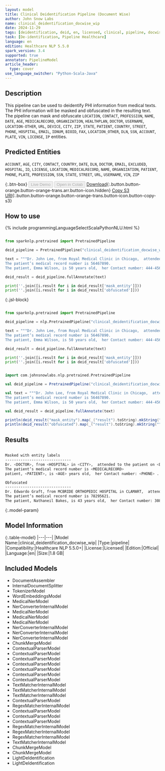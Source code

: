 ```yaml
---
layout: model
title: Clinical Deidentification Pipeline (Document Wise)
author: John Snow Labs
name: clinical_deidentification_docwise_wip
date: 2024-11-29
tags: [deidentification, deid, en, licensed, clinical, pipeline, docwise]
task: [De-identification, Pipeline Healthcare]
language: en
edition: Healthcare NLP 5.5.0
spark_version: 3.4
supported: true
annotator: PipelineModel
article_header:
  type: cover
use_language_switcher: "Python-Scala-Java"
---
```


## Description

This pipeline can be used to deidentify PHI information from medical texts. The PHI information will be masked and obfuscated in the resulting text.
The pipeline can mask and obfuscate `LOCATION`, `CONTACT`, `PROFESSION`, `NAME`, `DATE`, `AGE`, `MEDICALRECORD`, `ORGANIZATION`, `HEALTHPLAN`, `DOCTOR`, `USERNAME`,
`LOCATION-OTHER`, `URL`, `DEVICE`, `CITY`, `ZIP`, `STATE`, `PATIENT`, `COUNTRY`, `STREET`, `PHONE`, `HOSPITAL`, `EMAIL`, `IDNUM`, `BIOID`, `FAX`, `LOCATION_OTHER`, `DLN`,
`SSN`, `ACCOUNT`, `PLATE`, `VIN`, `LICENSE`, `IP` entities.

## Predicted Entities

`ACCOUNT`, `AGE`, `CITY`, `CONTACT`, `COUNTRY`, `DATE`, `DLN`, `DOCTOR`, `EMAIL`, `EXCLUDED`, `HOSPITAL`, `ID`, `LICENSE`, `LOCATION`, `MEDICALRECORD`, `NAME`, `ORGANIZATION`, `PATIENT`, `PHONE`, `PLATE`, `PROFESSION`, `SSN`, `STATE`, `STREET`, `URL`, `USERNAME`, `VIN`, `ZIP`



{:.btn-box}
<button class="button button-orange" disabled>Live Demo</button>
<button class="button button-orange" disabled>Open in Colab</button>
[Download](https://s3.amazonaws.com/auxdata.johnsnowlabs.com/clinical/models/clinical_deidentification_docwise_wip_en_5.5.0_3.4_1732870705943.zip){:.button.button-orange.button-orange-trans.arr.button-icon.hidden}
[Copy S3 URI](s3://auxdata.johnsnowlabs.com/clinical/models/clinical_deidentification_docwise_wip_en_5.5.0_3.4_1732870705943.zip){:.button.button-orange.button-orange-trans.button-icon.button-copy-s3}

## How to use



<div class="tabs-box" markdown="1">
{% include programmingLanguageSelectScalaPythonNLU.html %}
  
```python

from sparknlp.pretrained import PretrainedPipeline

deid_pipeline = PretrainedPipeline("clinical_deidentification_docwise_wip", "en", "clinical/models")

text = """Dr. John Lee, from Royal Medical Clinic in Chicago,  attended to the patient on 11/05/2024.
The patient’s medical record number is 56467890.
The patient, Emma Wilson, is 50 years old,  her Contact number: 444-456-7890 ."""

deid_result = deid_pipeline.fullAnnotate(text)

print(''.join([i.result for i in deid_result['mask_entity']]))
print(''.join([i.result for i in deid_result['obfuscated']]))


```

{:.jsl-block}
```python

from sparknlp.pretrained import PretrainedPipeline

deid_pipeline = nlp.PretrainedPipeline("clinical_deidentification_docwise_wip", "en", "clinical/models")

text = """Dr. John Lee, from Royal Medical Clinic in Chicago,  attended to the patient on 11/05/2024.
The patient’s medical record number is 56467890.
The patient, Emma Wilson, is 50 years old,  her Contact number: 444-456-7890 ."""

deid_result = deid_pipeline.fullAnnotate(text)

print(''.join([i.result for i in deid_result['mask_entity']]))
print(''.join([i.result for i in deid_result['obfuscated']]))


```
```scala

import com.johnsnowlabs.nlp.pretrained.PretrainedPipeline

val deid_pipeline = PretrainedPipeline("clinical_deidentification_docwise_wip", "en", "clinical/models")

val text = """Dr. John Lee, from Royal Medical Clinic in Chicago,  attended to the patient on 11/05/2024.
The patient’s medical record number is 56467890.
The patient, Emma Wilson, is 50 years old,  her Contact number: 444-456-7890 ."""

val deid_result = deid_pipeline.fullAnnotate(text)

println(deid_result("mask_entity").map(_("result").toString).mkString(""))
println(deid_result("obfuscated").map(_("result").toString).mkString(""))


```
</div>

## Results

```bash

Masked with entity labels
------------------------------
Dr. <DOCTOR>, from <HOSPITAL> in <CITY>,  attended to the patient on <DATE>.
The patient’s medical record number is <MEDICALRECORD>
patient, <PATIENT>, is <AGE> years old,  her Contact number: <PHONE> .

Obfuscated
------------------------------
Dr. Edwardo Graft, from MCBRIDE ORTHOPEDIC HOSPITAL in CLAMART,  attended to the patient on 14/06/2024.
The patient’s medical record number is 78295621.
The patient, Nathaneil Bakes, is 43 years old,  her Contact number: 308-657-8469 .

```

{:.model-param}
## Model Information

{:.table-model}
|---|---|
|Model Name:|clinical_deidentification_docwise_wip|
|Type:|pipeline|
|Compatibility:|Healthcare NLP 5.5.0+|
|License:|Licensed|
|Edition:|Official|
|Language:|en|
|Size:|1.8 GB|

## Included Models

- DocumentAssembler
- InternalDocumentSplitter
- TokenizerModel
- WordEmbeddingsModel
- MedicalNerModel
- NerConverterInternalModel
- MedicalNerModel
- MedicalNerModel
- MedicalNerModel
- NerConverterInternalModel
- NerConverterInternalModel
- NerConverterInternalModel
- ChunkMergeModel
- ContextualParserModel
- ContextualParserModel
- ContextualParserModel
- ContextualParserModel
- ContextualParserModel
- ContextualParserModel
- ContextualParserModel
- TextMatcherInternalModel
- TextMatcherInternalModel
- TextMatcherInternalModel
- ContextualParserModel
- RegexMatcherInternalModel
- ContextualParserModel
- ContextualParserModel
- ContextualParserModel
- RegexMatcherInternalModel
- RegexMatcherInternalModel
- RegexMatcherInternalModel
- TextMatcherInternalModel
- ChunkMergeModel
- ChunkMergeModel
- LightDeIdentification
- LightDeIdentification
